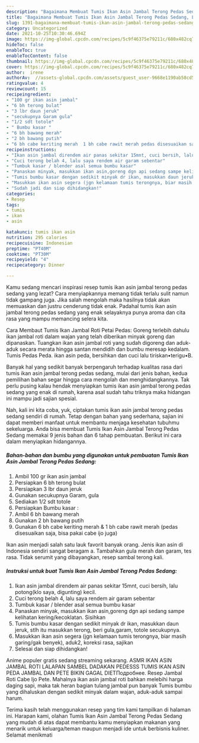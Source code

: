 ```yaml
---
description: "Bagaimana Membuat Tumis Ikan Asin Jambal Terong Pedas Sedang, Lezat Sekali"
title: "Bagaimana Membuat Tumis Ikan Asin Jambal Terong Pedas Sedang, Lezat Sekali"
slug: 1391-bagaimana-membuat-tumis-ikan-asin-jambal-terong-pedas-sedang-lezat-sekali
category: Uncategorized
date: 2021-10-25T10:30:46.694Z
image: https://img-global.cpcdn.com/recipes/5c9f46375e79211c/680x482cq70/tumis-ikan-asin-jambal-terong-pedas-sedang-foto-resep-utama.jpg
hideToc: false
enableToc: true
enableTocContent: false
thumbnail: https://img-global.cpcdn.com/recipes/5c9f46375e79211c/680x482cq70/tumis-ikan-asin-jambal-terong-pedas-sedang-foto-resep-utama.jpg
cover: https://img-global.cpcdn.com/recipes/5c9f46375e79211c/680x482cq70/tumis-ikan-asin-jambal-terong-pedas-sedang-foto-resep-utama.jpg
author:  irene
authorAv:  //assets-global.cpcdn.com/assets/guest_user-9668e1190ab58cd58d666d5934e79c79da2e02f4421a6ed9abc4b163da97d6e7.png
ratingvalue: 4
reviewcount: 15
recipeingredient:
- "100 gr ikan asin jambal"
- "6 bh terong bulat"
- "3 lbr daun jeruk"
- "secukupnya Garam gula"
- "1/2 sdt totole"
- " Bumbu kasar "
- "6 bh bawang merah"
- "2 bh bawang putih"
- "6 bh cabe keriting merah  1 bh cabe rawit merah pedas disesuaikan saja bisa pakai cabe ijo juga"
recipeinstructions:
- "Ikan asin jambal direndem air panas sekitar 15mnt, cuci bersih, lalu potong(klo saya, digunting) kecil."
- "Cuci terong belah 4, lalu saya rendem air garam sebentar"
- "Tumbuk kasar / blender asal semua bumbu kasar"
- "Panaskan minyak, masukkan ikan asin,goreng dgn api sedang sampe kelihatan kering/kecoklatan. Sisihkan"
- "Tumis bumbu kasar dengan sedikit minyak dr ikan, masukkan daun jeruk, stlh itu masukkan terong, beri gula,garam, totole secukupnya."
- "Masukkan ikan asin segera (jgn kelamaan tumis terongnya, biar masih garing/gak benyek), aduk2, koreksi rasa, sajikan"
- "Sudah jadi dan siap dihidangkan!"
categories:
- Resep
tags:
- tumis
- ikan
- asin

katakunci: tumis ikan asin 
nutrition: 295 calories
recipecuisine: Indonesian
preptime: "PT40M"
cooktime: "PT30M"
recipeyield: "4"
recipecategory: Dinner

---
```



Kamu sedang mencari inspirasi resep tumis ikan asin jambal terong pedas sedang yang lezat? Cara menyiapkannya memang tidak terlalu sulit namun tidak gampang juga. Jika salah mengolah maka hasilnya tidak akan memuaskan dan justru cenderung tidak enak. Padahal tumis ikan asin jambal terong pedas sedang yang enak selayaknya punya aroma dan cita rasa yang mampu memancing selera kita.


Cara Membaut Tumis Ikan Jambal Roti Petai Pedas: Goreng terlebih dahulu ikan jambal roti dalam wajan yang telah diberikan minyak goreng dan dipanaskan. Tuangkan ikan asin jambal roti yang sudah digoreng dan aduk-aduk secara merata hingga santan mendidih dan bumbu meresap kedalam. Tumis Pedas Peda. ikan asin peda, bersihkan dan cuci lalu tiriskan•terigu•B.

Banyak hal yang sedikit banyak berpengaruh terhadap kualitas rasa dari tumis ikan asin jambal terong pedas sedang, mulai dari jenis bahan, kedua pemilihan bahan segar hingga cara mengolah dan menghidangkannya. Tak perlu pusing kalau hendak menyiapkan tumis ikan asin jambal terong pedas sedang yang enak di rumah, karena asal sudah tahu triknya maka hidangan ini mampu jadi sajian spesial.


Nah, kali ini kita coba, yuk, ciptakan tumis ikan asin jambal terong pedas sedang sendiri di rumah. Tetap dengan bahan yang sederhana, sajian ini dapat memberi manfaat untuk membantu menjaga kesehatan tubuhmu sekeluarga. Anda bisa membuat Tumis Ikan Asin Jambal Terong Pedas Sedang memakai 9 jenis bahan dan 6 tahap pembuatan. Berikut ini cara dalam menyiapkan hidangannya.

<!--inarticleads1-->

##### Bahan-bahan dan bumbu yang digunakan untuk pembuatan Tumis Ikan Asin Jambal Terong Pedas Sedang:

1. Ambil 100 gr ikan asin jambal
1. Persiapkan 6 bh terong bulat
1. Persiapkan 3 lbr daun jeruk
1. Gunakan secukupnya Garam, gula
1. Sediakan 1/2 sdt totole
1. Persiapkan  Bumbu kasar :
1. Ambil 6 bh bawang merah
1. Gunakan 2 bh bawang putih
1. Gunakan 6 bh cabe keriting merah &amp; 1 bh cabe rawit merah (pedas disesuaikan saja, bisa pakai cabe ijo juga)


Ikan asin menjadi salah satu lauk favorit banyak orang. Jenis ikan asin di Indonesia sendiri sangat beragam a. Tambahkan gula merah dan garam, tes rasa. Tidak serumit yang dibayangkan, resep sambal terong kali. 

<!--inarticleads2-->

##### Instruksi untuk buat Tumis Ikan Asin Jambal Terong Pedas Sedang:

1. Ikan asin jambal direndem air panas sekitar 15mnt, cuci bersih, lalu potong(klo saya, digunting) kecil.
1. Cuci terong belah 4, lalu saya rendem air garam sebentar
1. Tumbuk kasar / blender asal semua bumbu kasar
1. Panaskan minyak, masukkan ikan asin,goreng dgn api sedang sampe kelihatan kering/kecoklatan. Sisihkan
1. Tumis bumbu kasar dengan sedikit minyak dr ikan, masukkan daun jeruk, stlh itu masukkan terong, beri gula,garam, totole secukupnya.
1. Masukkan ikan asin segera (jgn kelamaan tumis terongnya, biar masih garing/gak benyek), aduk2, koreksi rasa, sajikan
1. Selesai dan siap dihidangkan!

Anime populer gratis sedang streaming sekarang. ASMR IKAN ASIN JAMBAL ROTI LALAPAN SAMBEL DADAKAN PEDESSS TUMIS IKAN ASIN PEDA JAMBAL DAN PETE BIKIN GAGAL DIETПодробнее. Resep Jambal Roti Cabe Ijo Pete. Mahalnya ikan asin jambal roti bahkan melebihi harga daging sapi, maka tak heran bagian tulang jambal pun banyak Tumis bumbu yang dihaluskan dengan sedikit minyak dalam wajan, aduk-aduk sampai harum. 

Terima kasih telah menggunakan resep yang tim kami tampilkan di halaman ini. Harapan kami, olahan Tumis Ikan Asin Jambal Terong Pedas Sedang yang mudah di atas dapat membantu kamu menyiapkan makanan yang menarik untuk keluarga/teman maupun menjadi ide untuk berbisnis kuliner. Selamat menikmati

